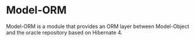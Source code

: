 Model-ORM
===========

Model-ORM is a module that provides an ORM layer between Model-Object and the oracle repository based on Hibernate 4. 
